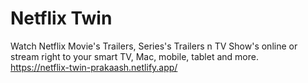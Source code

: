 # Netflix Twin 
Watch Netflix Movie's Trailers, Series's Trailers n TV Show's online or stream right to your smart TV, Mac, mobile, tablet and more.    
https://netflix-twin-prakaash.netlify.app/
